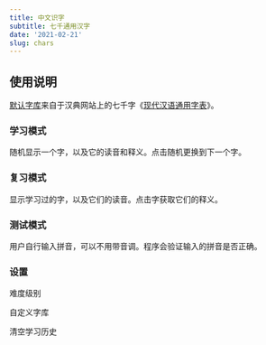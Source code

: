 ```yaml
---
title: 中文识字
subtitle: 七千通用汉字
date: '2021-02-21'
slug: chars
---
```


<link rel="stylesheet" href="https://cdn.jsdelivr.net/gh/yihui/zdict@v0.1/css/learn-chars.min.css" />
<script src="https://cdn.jsdelivr.net/gh/yihui/zdict@v0.1/js/data-chars.min.js"></script>
<script src="https://cdn.jsdelivr.net/gh/yihui/zdict@v0.1/js/learn-chars.min.js"></script>

## 使用说明

[默认字库](https://github.com/yihui/zdict)来自于汉典网站上的七千字《[现代汉语通用字表](https://www.zdic.net/zd/zb/ty/)》。

### 学习模式

随机显示一个字，以及它的读音和释义。点击随机更换到下一个字。

### 复习模式

显示学习过的字，以及它们的读音。点击字获取它们的释义。

### 测试模式

用户自行输入拼音，可以不用带音调。程序会验证输入的拼音是否正确。

### 设置

难度级别

自定义字库

清空学习历史
